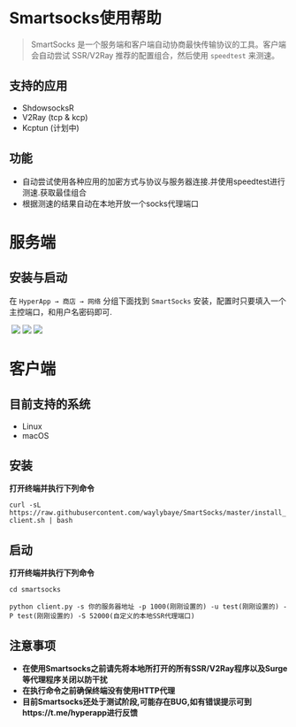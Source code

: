 # Smartsocks使用帮助



> SmartSocks 是一个服务端和客户端自动协商最快传输协议的工具。客户端会自动尝试 SSR/V2Ray 推荐的配置组合，然后使用 `speedtest` 来测速。


## 支持的应用

* ShdowsocksR
* V2Ray (tcp & kcp)
* Kcptun (计划中)



## 功能

* 自动尝试使用各种应用的加密方式与协议与服务器连接.并使用speedtest进行测速.获取最佳组合
* 根据测速的结果自动在本地开放一个socks代理端口



# 服务端

## 安装与启动

在 `HyperApp → 商店 → 网络` 分组下面找到 `SmartSocks` 安装，配置时只要填入一个主控端口，和用户名密码即可.

​      <img src="http://oqqsuahzx.bkt.clouddn.com/17-6-24/98323867.jpg">
​      <img src="http://oqqsuahzx.bkt.clouddn.com/17-6-24/87743812.jpg">
​      <img src="http://oqqsuahzx.bkt.clouddn.com/17-6-24/61107877.jpg">




# 客户端



## 目前支持的系统

* Linux
* macOS




## 安装



**打开终端并执行下列命令**

`curl -sL https://raw.githubusercontent.com/waylybaye/SmartSocks/master/install_client.sh | bash`



## 启动



**打开终端并执行下列命令**

`cd smartsocks`

`python client.py -s 你的服务器地址 -p 1000(刚刚设置的) -u test(刚刚设置的) -P test(刚刚设置的) -S 52000(自定义的本地SSR代理端口)`



## 注意事项



* **在使用Smartsocks之前请先将本地所打开的所有SSR/V2Ray程序以及Surge等代理程序关闭以防干扰**
* **在执行命令之前确保终端没有使用HTTP代理**
* **目前Smartsocks还处于测试阶段,可能存在BUG,如有错误提示可到https://t.me/hyperapp进行反馈**

